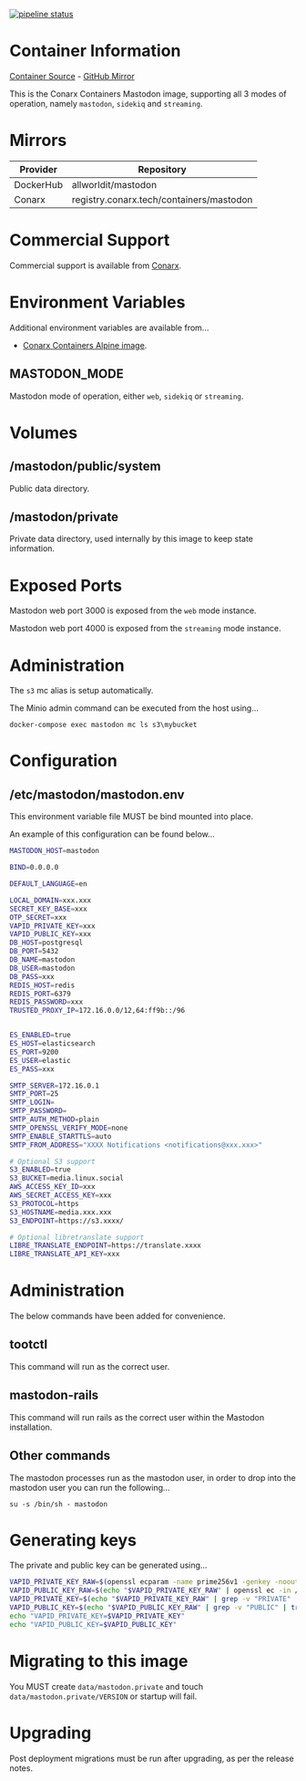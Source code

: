 [![pipeline status](https://gitlab.conarx.tech/containers/mastodon/badges/main/pipeline.svg)](https://gitlab.conarx.tech/containers/mastodon/-/commits/main)

# Container Information

[Container Source](https://gitlab.conarx.tech/containers/mastodon) - [GitHub Mirror](https://github.com/AllWorldIT/containers-mastodon)

This is the Conarx Containers Mastodon image, supporting all 3 modes of operation, namely `mastodon`, `sidekiq` and `streaming`.



# Mirrors

|  Provider  |  Repository                              |
|------------|------------------------------------------|
| DockerHub  | allworldit/mastodon                      |
| Conarx     | registry.conarx.tech/containers/mastodon |



# Commercial Support

Commercial support is available from [Conarx](https://conarx.tech).



# Environment Variables

Additional environment variables are available from...
* [Conarx Containers Alpine image](https://gitlab.conarx.tech/containers/alpine).


## MASTODON_MODE

Mastodon mode of operation, either `web`, `sidekiq` or `streaming`.



# Volumes


## /mastodon/public/system

Public data directory.


## /mastodon/private

Private data directory, used internally by this image to keep state information.



# Exposed Ports

Mastodon web port 3000 is exposed from the `web` mode instance.

Mastodon web port 4000 is exposed from the `streaming` mode instance.



# Administration

The `s3` mc alias is setup automatically.

The Minio admin command can be executed from the host using...

```
docker-compose exec mastodon mc ls s3\mybucket
```



# Configuration


## /etc/mastodon/mastodon.env

This environment variable file MUST be bind mounted into place.

An example of this configuration can be found below...

```bash
MASTODON_HOST=mastodon

BIND=0.0.0.0

DEFAULT_LANGUAGE=en

LOCAL_DOMAIN=xxx.xxx
SECRET_KEY_BASE=xxx
OTP_SECRET=xxx
VAPID_PRIVATE_KEY=xxx
VAPID_PUBLIC_KEY=xxx
DB_HOST=postgresql
DB_PORT=5432
DB_NAME=mastodon
DB_USER=mastodon
DB_PASS=xxx
REDIS_HOST=redis
REDIS_PORT=6379
REDIS_PASSWORD=xxx
TRUSTED_PROXY_IP=172.16.0.0/12,64:ff9b::/96


ES_ENABLED=true
ES_HOST=elasticsearch
ES_PORT=9200
ES_USER=elastic
ES_PASS=xxx

SMTP_SERVER=172.16.0.1
SMTP_PORT=25
SMTP_LOGIN=
SMTP_PASSWORD=
SMTP_AUTH_METHOD=plain
SMTP_OPENSSL_VERIFY_MODE=none
SMTP_ENABLE_STARTTLS=auto
SMTP_FROM_ADDRESS="XXXX Notifications <notifications@xxx.xxx>"

# Optional S3 support
S3_ENABLED=true
S3_BUCKET=media.linux.social
AWS_ACCESS_KEY_ID=xxx
AWS_SECRET_ACCESS_KEY=xxx
S3_PROTOCOL=https
S3_HOSTNAME=media.xxx.xxx
S3_ENDPOINT=https://s3.xxxx/

# Optional libretranslate support
LIBRE_TRANSLATE_ENDPOINT=https://translate.xxxx
LIBRE_TRANSLATE_API_KEY=xxx
```



# Administration

The below commands have been added for convenience.

## tootctl

This command will run as the correct user.


## mastodon-rails

This command will run rails as the correct user within the Mastodon installation.


## Other commands

The mastodon processes run as the mastodon user, in order to drop into the mastodon user you can run the following...

```
su -s /bin/sh - mastodon
```



# Generating keys

The private and public key can be generated using...

```bash
VAPID_PRIVATE_KEY_RAW=$(openssl ecparam -name prime256v1 -genkey -noout -out /dev/stdout)
VAPID_PUBLIC_KEY_RAW=$(echo "$VAPID_PRIVATE_KEY_RAW" | openssl ec -in /dev/stdin -pubout -out /dev/stdout)
VAPID_PRIVATE_KEY=$(echo "$VAPID_PRIVATE_KEY_RAW" | grep -v "PRIVATE" | tr -d '\n')
VAPID_PUBLIC_KEY=$(echo "$VAPID_PUBLIC_KEY_RAW" | grep -v "PUBLIC" | tr -d '\n')
echo "VAPID_PRIVATE_KEY=$VAPID_PRIVATE_KEY"
echo "VAPID_PUBLIC_KEY=$VAPID_PUBLIC_KEY"
```



# Migrating to this image

You MUST create `data/mastodon.private` and touch `data/mastodon.private/VERSION` or startup will fail.



# Upgrading

Post deployment migrations must be run after upgrading, as per the release notes.


